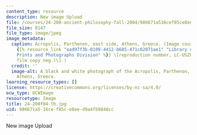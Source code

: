 ```yaml
---
content_type: resource
description: New image Upload
file: /courses/24-200-ancient-philosophy-fall-2004/986671a516cef85ce8eed9a4fb9848cc_24-200f04-th.jpg
file_size: 8147
file_type: image/jpeg
image_metadata:
  caption: Acropolis, Parthenon, east side, Athens, Greece. (Image courtesy of the
    {{% resource_link "ead97f3b-0109-4412-b685-471c82071ae1" "Library of Congress,
    Prints and Photographs Division" %}} \[reproduction number, LC-USZ62-94169 (b&w
    film copy neg.)\].)
  credit: ''
  image-alt: A black and white photograph of the Acropolis, Parthenon, east side,
    Athens, Greece.
learning_resource_types: []
license: https://creativecommons.org/licenses/by-nc-sa/4.0/
ocw_type: OCWImage
resourcetype: Image
title: 24-200f04-th.jpg
uid: 986671a5-16ce-f85c-e8ee-d9a4fb9848cc
---
```

New image Upload